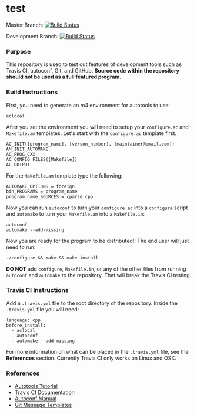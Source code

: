 # test

Master Branch: [![Build Status](https://travis-ci.org/rowland007/test.svg?branch=master)](https://travis-ci.org/rowland007/test)

Development Branch: [![Build Status](https://travis-ci.org/rowland007/test.svg?branch=development)](https://travis-ci.org/rowland007/test)

### Purpose
This repository is used to test out features of development tools such as Travis CI, autoconf, Git, and GitHub. 
**Source code within the repository should not be used as a full featured program.**

### Build Instructions

First, you need to generate an m4 environment for autotools to use:
```
aclocal
```
After you set the environment you will need to setup your `configure.ac` and `Makefile.am` templates. Let's start with the `configure.ac` template first.
```
AC_INIT([program_name], [verson_number], [maintainer@email.com])
AM_INIT_AUTOMAKE
AC_PROG_CXX
AC_CONFIG_FILES([Makefile])
AC_OUTPUT
```
For the `Makefile.am` template type the following:
```
AUTOMAKE_OPTIONS = foreign
bin_PROGRAMS = program_name
program_name_SOURCES = cparse.cpp
```
Now you can run `autoconf` to turn your `configure.ac` into a `configure` script and `automake` to turn your `Makefile.am` into a `Makefile.in`:
```
autoconf
automake --add-missing
```
Now you are ready for the program to be distributed!! The end user will just need to run:
```
./configure && make && make install
```
**DO NOT** add `configure`, `Makefile.in`, or any of the other files from running `autoconf` and `automake` to the repository. That will break the Travis CI testing.

### Travis CI Instructions

Add a `.travis.yml` file to the root directory of the repository. Inside the `.travis.yml` file you will need:
```
language: cpp
before_install:
  - aclocal
  - autoconf
  - automake --add-missing
```
For more information on what can be placed in the `.travis.yml` file, see the **References** section. Currently Travis CI only works on Linux and OSX.

### References

* [Autotools Tutorial]
* [Travis CI Documentation]
* [Autoconf Manual]
* [Git Message Templates]

[//]: # (These are reference links used in the body of this note and get stripped out when the markdown processor does its job. There is no need to format nicely because it shouldn't be seen. Thanks SO - http://stackoverflow.com/questions/4823468/store-comments-in-markdown-syntax)

[Travis CI Documentation]: <https://docs.travis-ci.com/>
[Autotools Tutorial]: <https://robots.thoughtbot.com/the-magic-behind-configure-make-make-install>
[Autoconf Manual]: <https://www.gnu.org/software/autoconf/manual/autoconf.html>
[Git Message Templates]: <https://gist.github.com/adeekshith/cd4c95a064977cdc6c50>